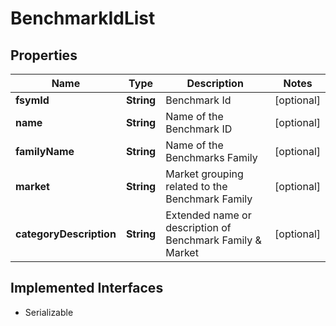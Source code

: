 

# BenchmarkIdList


## Properties

Name | Type | Description | Notes
------------ | ------------- | ------------- | -------------
**fsymId** | **String** | Benchmark Id |  [optional]
**name** | **String** | Name of the Benchmark ID |  [optional]
**familyName** | **String** | Name of the Benchmarks Family |  [optional]
**market** | **String** | Market grouping related to the Benchmark Family |  [optional]
**categoryDescription** | **String** | Extended name or description of Benchmark Family &amp; Market |  [optional]


## Implemented Interfaces

* Serializable


